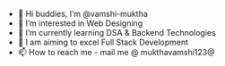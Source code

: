 - 👋 Hi buddies, I’m @vamshi-muktha
- 👀 I’m interested in Web Designing
- 🌱 I’m currently learning DSA & Backend Technologies
- 💞️ I am aiming to excel Full Stack Development
- 📫 How to reach me - mail me @ mukthavamshi123@ 

<!---
vamshi-muktha/vamshi-muktha is a ✨ special ✨ repository because its `README.md` (this file) appears on your GitHub profile.
You can click the Preview link to take a look at your changes.
--->
